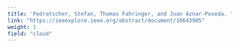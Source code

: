 ```yaml
---
title: 'Pedratscher, Stefan, Thomas Fahringer, and Juan Aznar-Poveda. "Dynamic Workflow Scheduling in the Edge-Cloud Continuum: Optimizing Runtimes Under Budget Constraints." 2024 IEEE 17th International Conference on Cloud Computing (CLOUD). IEEE, 2024.'
link: "https://ieeexplore.ieee.org/abstract/document/10643905"
weight: 1
field: "cloud"
---
```

